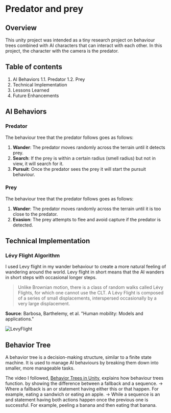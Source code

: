 # Predator and prey

## Overview
This unity project was intended as a tiny research project on behaviour trees combined with AI characters that can interact with each other.
In this project, the character with the camera is the predator.


## Table of contents
1. AI Behaviors
   1.1. Predator
   1.2. Prey
2. Technical Implementation
3. Lessons Learned
4. Future Enhancements


## AI Behaviors
### Predator
The behaviour tree that the predator follows goes as follows:
1. **Wander**: The predator moves randomly across the terrain until it detects prey.
2. **Search**: If the prey is within a certain radius (smell radius) but not in view, it will search for it.
3. **Pursuit**: Once the predator sees the prey it will start the pursuit behaviour.

### Prey
The behaviour tree that the predator follows goes as follows:
1. **Wander**: The predator moves randomly across the terrain until it is too close to the predator.
2. **Evasion**: The prey attempts to flee and avoid capture if the predator is detected.


## Technical Implementation
### Lévy Flight Algorithm
I used Levy flight in my wander behaviour to create a more natural feeling of wandering around the world.
Levy flight in short means that the AI wanders in short steps with occasional longer steps.


> Unlike Brownian motion, there is a class of random walks called Lévy Flights, for which one cannot use the CLT. A Lévy Flight is composed of a series of small displacements, interspersed occasionally by a very large displacement.

**Source**: Barbosa, Barthelemy, et al. "Human mobility: Models and applications."

![LevyFlight](https://github.com/user-attachments/assets/37a40049-df60-4337-9111-5221d017e80f)

## Behavior Tree
A behavior tree is a decision-making structure, similar to a finite state machine. It is used to manage AI behaviours by breaking them down into smaller, more manageable tasks.


The video I followed, [Behavior Trees in Unity](https://youtu.be/KeShMInMjro?si=c-kyLmQC8a6NTsvO), explains how behaviour trees function. by showing the difference between a fallback and a sequence.
-> Where a fallback is an or statement having either this or that happen. For example, eating a sandwich or eating an apple.
-> While a sequence is an and statement having both actions happen once the previous one is successful. For example, peeling a banana and then eating that banana.

